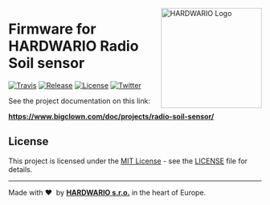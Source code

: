 <a href="https://www.hardwario.com/"><img src="https://www.hardwario.com/ci/assets/hw-logo.svg" width="200" alt="HARDWARIO Logo" align="right"></a>

# Firmware for HARDWARIO Radio Soil sensor

[![Travis](https://img.shields.io/travis/bigclownlabs/bcf-radio-soil-sensor/master.svg)](https://travis-ci.org/bigclownlabs/bcf-radio-soil-sensor)
[![Release](https://img.shields.io/github/release/bigclownlabs/bcf-radio-soil-sensor.svg)](https://github.com/bigclownlabs/bcf-radio-soil-sensor/releases)
[![License](https://img.shields.io/github/license/bigclownlabs/bcf-radio-soil-sensor.svg)](https://github.com/bigclownlabs/bcf-radio-soil-sensor/blob/master/LICENSE)
[![Twitter](https://img.shields.io/twitter/follow/hardwario_en.svg?style=social&label=Follow)](https://twitter.com/hardwario_en)

See the project documentation on this link:

**https://www.bigclown.com/doc/projects/radio-soil-sensor/**

## License

This project is licensed under the [MIT License](https://opensource.org/licenses/MIT/) - see the [LICENSE](LICENSE) file for details.

---

Made with &#x2764;&nbsp; by [**HARDWARIO s.r.o.**](https://www.hardwario.com/) in the heart of Europe.
